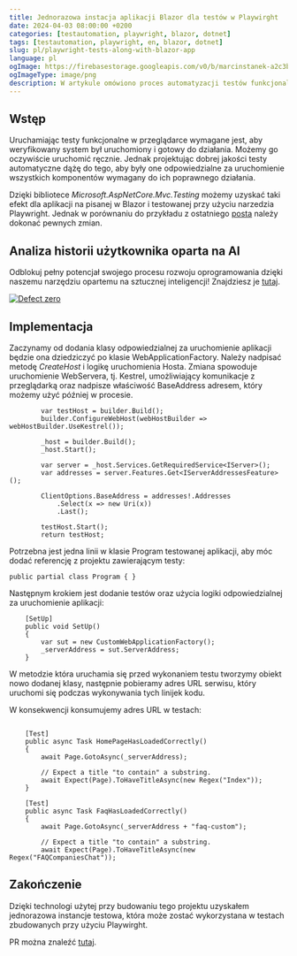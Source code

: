 ```yaml
---
title: Jednorazowa instacja aplikacji Blazor dla testów w Playwirght
date: 2024-04-03 08:00:00 +0200
categories: [testautomation, playwright, blazor, dotnet]
tags: [testautomation, playwright, en, blazor, dotnet]
slug: pl/playwright-tests-along-with-blazor-app 
language: pl 
ogImage: https://firebasestorage.googleapis.com/v0/b/marcinstanek-a2c3b.appspot.com/o/2024-04-03-playwright-tests-along-with-blazor-app%2F2024-04-03-playwright-tests-along-with-blazor-app.png?alt=media&token=05809de2-bd2a-4fca-b73e-8b92995cca29
ogImageType: image/png
description: W artykule omówiono proces automatyzacji testów funkcjonalnych aplikacji Blazor z wykorzystaniem biblioteki Microsoft.AspNetCore.Mvc.Testing oraz narzędzia Playwright. Autor przedstawia kroki implementacji, począwszy od konfiguracji klasy uruchamiającej aplikację, aż po napisanie testów sprawdzających poprawność działania strony głównej i sekcji FAQ. Dzięki temu rozwiązaniu uzyskano jednorazową instancję testową, znacząco ułatwiającą proces testowania
---
```


## Wstęp
Uruchamiając testy funkcjonalne w przeglądarce wymagane jest, aby weryfikowany system był uruchomiony i gotowy do działania. 
Możemy go oczywiście uruchomić ręcznie. Jednak projektując dobrej jakości testy automatyczne dążę do tego, aby były one odpowiedzialne za uruchomienie wszystkich komponentów wymagany do ich poprawnego działania.

Dzięki bibliotece _Microsoft.AspNetCore.Mvc.Testing_ możemy uzyskać taki efekt dla aplikacji na pisanej w Blazor i testowanej przy użyciu narzedzia Playwright. 
Jednak w porównaniu do przykładu z ostatniego [posta](/integration-tests-dotnet) należy dokonać pewnych zmian.

## Analiza historii użytkownika oparta na AI

Odblokuj pełny potencjał swojego procesu rozwoju oprogramowania dzięki naszemu narzędziu opartemu na sztucznej inteligencji! Znajdziesz je [tutaj](https://defectzero.com/).

[![Defect zero](https://firebasestorage.googleapis.com/v0/b/marcinstanek-a2c3b.appspot.com/o/defect%20zero%2Fdefect-zero-min.png?alt=media&token=6ca28446-47df-4391-a5a7-a5d8ca7bd0e5)](https://defectzero.com/)

## Implementacja
Zaczynamy od dodania klasy odpowiedzialnej za uruchomienie aplikacji będzie ona dziedziczyć po klasie WebApplicationFactory. Należy nadpisać metodę _CreateHost_ i logikę uruchomienia Hosta. Zmiana spowoduje uruchomienie WebServera, tj. Kestrel, umożliwiający komunikacje z przeglądarką oraz nadpisze właściwość BaseAddress adresem, który możemy użyć później w procesie.

```
        var testHost = builder.Build();  
        builder.ConfigureWebHost(webHostBuilder => webHostBuilder.UseKestrel());

        _host = builder.Build();
        _host.Start();

        var server = _host.Services.GetRequiredService<IServer>();
        var addresses = server.Features.Get<IServerAddressesFeature>();

        ClientOptions.BaseAddress = addresses!.Addresses
            .Select(x => new Uri(x))
            .Last();

        testHost.Start();
        return testHost;
```

Potrzebna jest jedna linii w klasie Program testowanej aplikacji, aby móc dodać referencję z projektu zawierającym testy:

```
public partial class Program { }
```

Następnym krokiem jest dodanie testów oraz użycia logiki odpowiedzialnej za uruchomienie aplikacji:


```
    [SetUp]
    public void SetUp()
    {
        var sut = new CustomWebApplicationFactory();
        _serverAddress = sut.ServerAddress;
    }
```

W metodzie która uruchamia się przed wykonaniem testu tworzymy obiekt nowo dodanej klasy, następnie pobieramy adres URL serwisu, który uruchomi się podczas wykonywania tych linijek kodu.


W konsekwencji konsumujemy adres URL w testach:


```

    [Test]
    public async Task HomePageHasLoadedCorrectly()
    {
        await Page.GotoAsync(_serverAddress);

        // Expect a title "to contain" a substring.
        await Expect(Page).ToHaveTitleAsync(new Regex("Index"));
    }

    [Test]
    public async Task FaqHasLoadedCorrectly()
    {
        await Page.GotoAsync(_serverAddress + "faq-custom");

        // Expect a title "to contain" a substring.
        await Expect(Page).ToHaveTitleAsync(new Regex("FAQCompaniesChat"));
```

## Zakończenie

Dzięki technologi użytej przy budowaniu tego projektu uzyskałem jednorazowa instancje testowa, która może zostać wykorzystana w testach zbudowanych przy użyciu Playwirght.

PR można znaleźć [tutaj](https://github.com/12masta/FAQCompanies/pull/5/commits/438efde547a27049b4cef0a3c33c56c7e8df21e6).